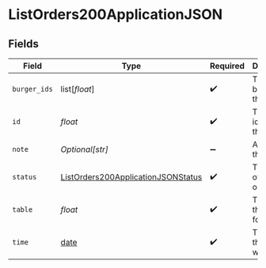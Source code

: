 # ListOrders200ApplicationJSON


## Fields

| Field                                                                                               | Type                                                                                                | Required                                                                                            | Description                                                                                         | Example                                                                                             |
| --------------------------------------------------------------------------------------------------- | --------------------------------------------------------------------------------------------------- | --------------------------------------------------------------------------------------------------- | --------------------------------------------------------------------------------------------------- | --------------------------------------------------------------------------------------------------- |
| `burger_ids`                                                                                        | list[*float*]                                                                                       | :heavy_check_mark:                                                                                  | The burgers in the order.                                                                           |                                                                                                     |
| `id`                                                                                                | *float*                                                                                             | :heavy_check_mark:                                                                                  | The unique identifier of the order.                                                                 | 1                                                                                                   |
| `note`                                                                                              | *Optional[str]*                                                                                     | :heavy_minus_sign:                                                                                  | A note for the order.                                                                               | No onions.                                                                                          |
| `status`                                                                                            | [ListOrders200ApplicationJSONStatus](../../models/operations/listorders200applicationjsonstatus.md) | :heavy_check_mark:                                                                                  | The status of the order.                                                                            | pending                                                                                             |
| `table`                                                                                             | *float*                                                                                             | :heavy_check_mark:                                                                                  | The table the order is for.                                                                         | 1                                                                                                   |
| `time`                                                                                              | [date](https://docs.python.org/3/library/datetime.html#date-objects)                                | :heavy_check_mark:                                                                                  | The time the order was placed.                                                                      | 2021-01-01T00:00:00.000Z                                                                            |